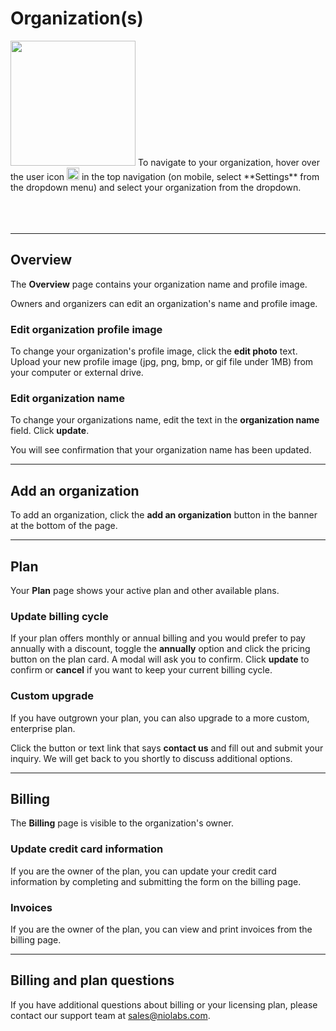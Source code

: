 # Organization(s)

<img class="right shadow" src="/img/organizations/org-account-settings.jpg" width="200"/>
To navigate to your organization, hover over the user icon <img class="inline" src="/img/organizations/user-icon.png" height="20"/> in the top navigation  (on mobile, select **Settings** from the dropdown menu) and select your organization from the dropdown.

<br>
<br>
<br>
<br>


---

## Overview

The **Overview** page contains your organization name and profile image.

Owners and organizers can edit an organization's name and profile image.

### Edit organization profile image

To change your organization's profile image, click the **edit photo** text. Upload your new profile image (jpg, png, bmp, or gif file under 1MB) from your computer or external drive.

### Edit organization name

To change your organizations name, edit the text in the **organization name** field. Click **update**.

You will see confirmation that your organization name has been updated.

---

## Add an organization

To add an organization, click the **add an organization** button in the banner at the bottom of the page.

---

## Plan

Your **Plan** page shows your active plan and other available plans.

### Update billing cycle
If your plan offers monthly or annual billing and you would prefer to pay annually with a discount, toggle the **annually** option and click the pricing button on the plan card. A modal will ask you to confirm. Click **update** to confirm or **cancel** if you want to keep your current billing cycle.

### Custom upgrade

If you have outgrown your plan, you can also upgrade to a more custom, enterprise plan.

Click the button or text link that says **contact us** and fill out and submit your inquiry. We will get back to you shortly to discuss additional options.


---

## Billing

The **Billing** page is visible to the organization's owner.

### Update credit card information

If you are the owner of the plan, you can update your credit card information by completing and submitting the form on the billing page.

### Invoices

If you are the owner of the plan, you can view and print invoices from the billing page.

---

## Billing and plan questions

If you have additional questions about billing or your licensing plan, please contact our support team at [sales@niolabs.com](mailto:sales@niolabs.com).
